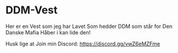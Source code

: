 # DDM-Vest
Her er en Vest som jeg har Lavet Som hedder DDM som står for Den Danske Mafia Håber i kan lide den!

Husk lige at Join min Discord: https://discord.gg/vwZ6eMZFme

